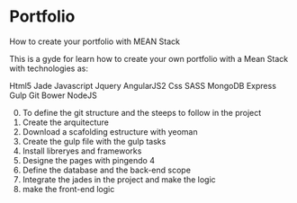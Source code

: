 # Portfolio
How to create your portfolio with MEAN Stack

This is a gyde for learn how to create your own portfolio with a Mean Stack with technologies as:

Html5 
Jade
Javascript 
Jquery 
AngularJS2
Css 
SASS
MongoDB
Express
Gulp
Git
Bower
NodeJS

0. To define the git structure and the steeps to follow in the project
1. Create the arquitecture
 1. Download a scafolding estructure with yeoman
 2. Create the gulp file with the gulp tasks
2. Install libreryes and frameworks
3. Designe the pages with pingendo 4
5. Define the database and the back-end scope
6. Integrate the jades in the project and make the logic
7. make the front-end logic
